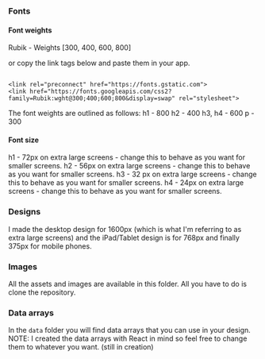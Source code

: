 ### Fonts

#### Font weights

Rubik - Weights [300, 400, 600, 800]

or copy the link tags below and paste them in your app.

```

<link rel="preconnect" href="https://fonts.gstatic.com">
<link href="https://fonts.googleapis.com/css2?family=Rubik:wght@300;400;600;800&display=swap" rel="stylesheet">

```

The font weights are outlined as follows:
h1 - 800
h2 - 400
h3, h4 - 600
p - 300

#### Font size

h1 - 72px on extra large screens - change this to behave as you want for smaller screens.
h2 - 56px on extra large screens - change this to behave as you want for smaller screens.
h3 - 32 px on extra large screens - change this to behave as you want for smaller screens.
h4 - 24px on extra large screens - change this to behave as you want for smaller screens.

### Designs

I made the desktop design for 1600px (which is what I'm referring to as extra large screens) and the iPad/Tablet design is for 768px and finally 375px for mobile phones.

### Images

All the assets and images are available in this folder. All you have to do is clone the repository.

### Data arrays

In the `data` folder you will find data arrays that you can use in your design. NOTE: I created the data arrays with React in mind so feel free to change them to whatever you want.
(still in creation)
